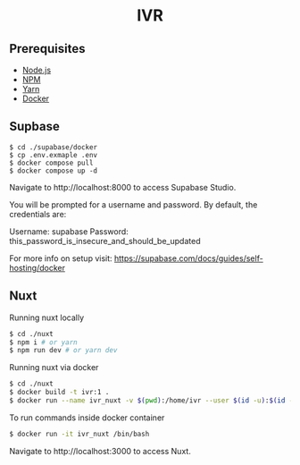 <h1 align="center">
  IVR

## Prerequisites

- [Node.js](https://nodejs.org/en/download/package-manager)
- [NPM](https://docs.npmjs.com/getting-started/installing-node)
- [Yarn](https://yarnpkg.com/en/docs/install)
- [Docker](https://www.docker.com/get-started/)

## Supbase 
```https://github.com/cloco-prabeg/ivr
$ cd ./supabase/docker
$ cp .env.exmaple .env
$ docker compose pull
$ docker compose up -d
```

Navigate to http://localhost:8000 to access Supabase Studio.

You will be prompted for a username and password. By default, the credentials are:

Username: supabase
Password: this_password_is_insecure_and_should_be_updated

For more info on setup visit: https://supabase.com/docs/guides/self-hosting/docker

## Nuxt
Running nuxt locally
```sh
$ cd ./nuxt
$ npm i # or yarn
$ npm run dev # or yarn dev
```

Running nuxt via docker
```sh
$ cd ./nuxt
$ docker build -t ivr:1 .
$ docker run --name ivr_nuxt -v $(pwd):/home/ivr --user $(id -u):$(id -g) -p 3000:3000 ivr:1
```

To run commands inside docker container
```sh
$ docker run -it ivr_nuxt /bin/bash
```

Navigate to http://localhost:3000 to access Nuxt.
